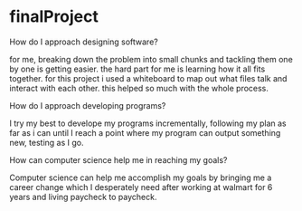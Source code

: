 # finalProject
How do I approach designing software?

for me, breaking down the problem into small chunks
and tackling them one by one is getting easier. the hard part for me
is learning how it all fits together. for this project i used a whiteboard
to map out what files talk and interact with each other. this helped 
so much with the whole process. 

How do I approach developing programs?

I try my best to develope my programs incrementally,
following my plan as far as i can until I reach a point where my 
program can output something new, testing as I go. 

How can computer science help me in reaching my goals?

Computer science can help me accomplish my goals by 
bringing me a career change which I desperately need 
after working at walmart for 6 years and living paycheck to paycheck. 
